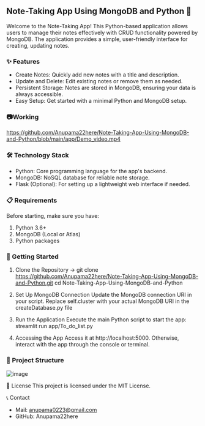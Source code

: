 ## Note-Taking App Using MongoDB and Python 📝
Welcome to the Note-Taking App! This Python-based application allows users to manage their notes effectively with CRUD functionality powered by MongoDB. The application provides a simple, user-friendly interface for creating, updating notes.

### ✨ Features
* Create Notes: Quickly add new notes with a title and description.
* Update and Delete: Edit existing notes or remove them as needed.
* Persistent Storage: Notes are stored in MongoDB, ensuring your data is always accessible.
* Easy Setup: Get started with a minimal Python and MongoDB setup.

### 📷Working
https://github.com/Anupama22here/Note-Taking-App-Using-MongoDB-and-Python/blob/main/app/Demo_video.mp4

###  🛠️ Technology Stack
* Python: Core programming language for the app's backend.
* MongoDB: NoSQL database for reliable note storage.
* Flask (Optional): For setting up a lightweight web interface if needed.

### 📋 Requirements
Before starting, make sure you have:
  1. Python 3.6+
  2. MongoDB (Local or Atlas)
  3. Python packages 

### 🚀 Getting Started
1. Clone the Repository
   ->  git clone https://github.com/Anupama22here/Note-Taking-App-Using-MongoDB-and-Python.git
   cd Note-Taking-App-Using-MongoDB-and-Python


3. Set Up MongoDB Connection
Update the MongoDB connection URI in your script. Replace self.cluster with your actual MongoDB URI in the createDatabase.py file

4. Run the Application
Execute the main Python script to start the app:
streamlit run app/To_do_list.py

5. Accessing the App
Access it at http://localhost:5000. Otherwise, interact with the app through the console or terminal.


### 📂 Project Structure
![image](https://github.com/user-attachments/assets/19dea7fa-065f-4720-bb3b-cc3e72b98533)


📜 License
This project is licensed under the MIT License.

📞 Contact
* Mail: anupama0223@gmail.com
* GitHub: Anupama22here
